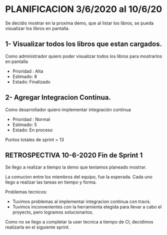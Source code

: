 # PLANIFICACION 3/6/2020 al 10/6/20

Se decidio mostrar en la proxima demo, que al listar los libros, se pueda visualizar los libros en pantalla.

## 1- Visualizar todos los libros que estan cargados.

Como administrador
quiero poder visualizar todos los libros
para mostrarlos en pantalla

- Prioridad : Alta
- Estimado: 8
- Estado: Finalizado



## 2- Agregar Integracion Continua.

Como desarrollador quiero implementar integración continua

- Prioridad : Normal
- Estimado: 5
- Estado: En proceso

Puntos totales de sprint = 13

## RETROSPECTIVA 10-6-2020 Fin de Sprint 1

Se llego a realizar a tiempo la demo que teniamos planeado mostrar.

La comucion entre los miembros del equipo, fue la esperada. Cada uno llego a realizar las tareas en tiempo y forma.

Problemas tecnicos:
  - Tuvimos problemas al implementar integracion continua con travis. 
  - Tuvimos inconvenientes con la herramienta elegida para llevar a cabo el proyecto, pero logramos solucionarlos. 
 
Como no se llego a completar la user tecnica a tiempo de CI, decidimos realizarla en el siguiente sprint.
